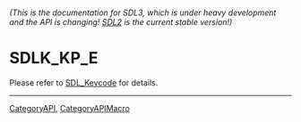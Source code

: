 ###### (This is the documentation for SDL3, which is under heavy development and the API is changing! [SDL2](https://wiki.libsdl.org/SDL2/) is the current stable version!)
# SDLK_KP_E

Please refer to [SDL_Keycode](SDL_Keycode) for details.

----
[CategoryAPI](CategoryAPI), [CategoryAPIMacro](CategoryAPIMacro)

